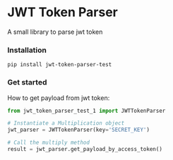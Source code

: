 # JWT Token Parser
A small library to parse jwt token

### Installation
```
pip install jwt-token-parser-test
```

### Get started
How to get payload from jwt token:

```Python
from jwt_token_parser_test_1 import JWTTokenParser

# Instantiate a Multiplication object
jwt_parser = JWTTokenParser(key='SECRET_KEY')

# Call the multiply method
result = jwt_parser.get_payload_by_access_token()
```